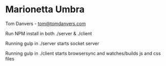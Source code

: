 Marionetta Umbra
================

Tom Danvers - tom@tomdanvers.com

Run NPM install in both ./server & ./client

Running gulp in ./server starts socket server

Running gulp in ./client starts browsersync and watches/builds js and css files